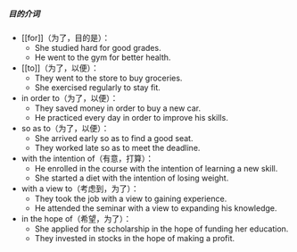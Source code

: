 ##### 目的介词
- [[for]]（为了，目的是）：
	- She studied hard for good grades.
	- He went to the gym for better health.
- [[to]]（为了，以便）：
	- They went to the store to buy groceries.
	- She exercised regularly to stay fit.
- in order to（为了，以便）：
	- They saved money in order to buy a new car.
	- He practiced every day in order to improve his skills.
- so as to（为了，以便）：
	- She arrived early so as to find a good seat.
	- They worked late so as to meet the deadline.
- with the intention of（有意，打算）：
	- He enrolled in the course with the intention of learning a new skill.
	- She started a diet with the intention of losing weight.
- with a view to（考虑到，为了）：
	- They took the job with a view to gaining experience.
	- He attended the seminar with a view to expanding his knowledge.
- in the hope of（希望，为了）：
	- She applied for the scholarship in the hope of funding her education.
	- They invested in stocks in the hope of making a profit.
